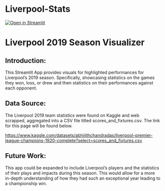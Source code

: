 # Liverpool-Stats
[![Open in Streamlit](https://static.streamlit.io/badges/streamlit_badge_black_white.svg)](https://liverpool-stats-final.streamlit.app/)


# Liverpool 2019 Season Visualizer

## Introduction:

This Streamlit App provides visuals for highlighted performances for Liverpool’s 2019 season. Specifically, showcasing statistics on the games they won, loss, or drew and then statistics on their performances against each opponent.



## Data Source:

The Liverpool 2019 team statistics were found on Kaggle and web scrapped, aggregated into a CSV file titled scores_and_fixtures.csv. The link for this page will be found below.

https://www.kaggle.com/datasets/abhijithchandradas/liverpool-premier-league-champions-1920-complete?select=scores_and_fixtures.csv



## Future Work:

This app could be expanded to include Liverpool’s players and the statistics of their plays and impacts during this season. This would allow for a more in-depth understanding of how they had such an exceptional year leading to a championship win.
